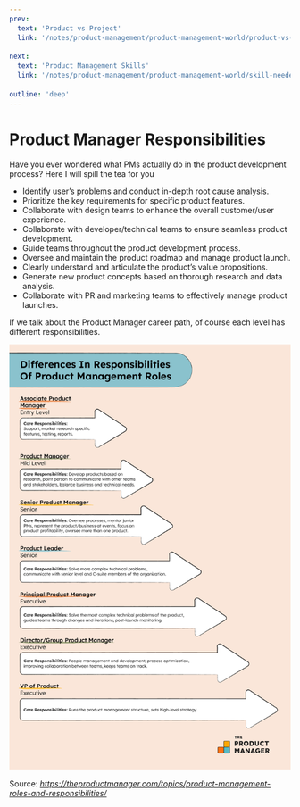 ```yaml
---
prev:
  text: 'Product vs Project'
  link: '/notes/product-management/product-management-world/product-vs-project'

next:
  text: 'Product Management Skills'
  link: '/notes/product-management/product-management-world/skill-needed-as-product-manager'

outline: 'deep'
---
```


# Product Manager Responsibilities

Have you ever wondered what PMs actually do in the product development process? 
Here I will spill the tea for you

- Identify user’s problems and conduct in-depth root cause analysis.
- Prioritize the key requirements for specific product features.
- Collaborate with design teams to enhance the overall customer/user experience.
- Collaborate with developer/technical teams to ensure seamless product development.
- Guide teams throughout the product development process.
- Oversee and maintain the product roadmap and manage product launch.
- Clearly understand and articulate the product’s value propositions.
- Generate new product concepts based on thorough research and data analysis.
- Collaborate with PR and marketing teams to effectively manage product launches.

If we talk about the Product Manager career path, of course each level has different responsibilities.

![Responsibilities](../../../../public/assets/product-management/responsibilities.webp)

Source: *https://theproductmanager.com/topics/product-management-roles-and-responsibilities/*